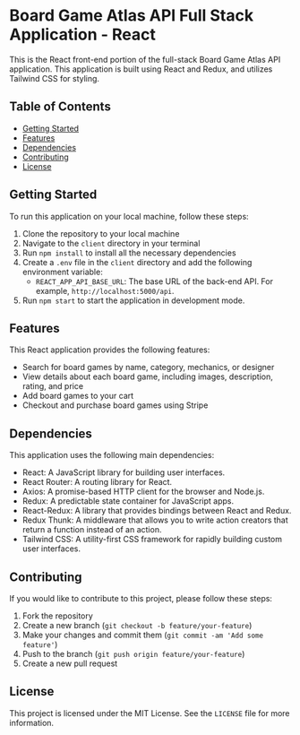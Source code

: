 Board Game Atlas API Full Stack Application - React
===================================================

This is the React front-end portion of the full-stack Board Game Atlas API application. This application is built using React and Redux, and utilizes Tailwind CSS for styling.

Table of Contents
-----------------

-   [Getting Started](#getting-started)
-   [Features](#features)
-   [Dependencies](#dependencies)
-   [Contributing](#contributing)
-   [License](#license)

Getting Started
---------------

To run this application on your local machine, follow these steps:

1.  Clone the repository to your local machine
2.  Navigate to the `client` directory in your terminal
3.  Run `npm install` to install all the necessary dependencies
4.  Create a `.env` file in the `client` directory and add the following environment variable:
    -   `REACT_APP_API_BASE_URL`: The base URL of the back-end API. For example, `http://localhost:5000/api`.
5.  Run `npm start` to start the application in development mode.

Features
--------

This React application provides the following features:

-   Search for board games by name, category, mechanics, or designer
-   View details about each board game, including images, description, rating, and price
-   Add board games to your cart
-   Checkout and purchase board games using Stripe

Dependencies
------------

This application uses the following main dependencies:

-   React: A JavaScript library for building user interfaces.
-   React Router: A routing library for React.
-   Axios: A promise-based HTTP client for the browser and Node.js.
-   Redux: A predictable state container for JavaScript apps.
-   React-Redux: A library that provides bindings between React and Redux.
-   Redux Thunk: A middleware that allows you to write action creators that return a function instead of an action.
-   Tailwind CSS: A utility-first CSS framework for rapidly building custom user interfaces.

Contributing
------------

If you would like to contribute to this project, please follow these steps:

1.  Fork the repository
2.  Create a new branch (`git checkout -b feature/your-feature`)
3.  Make your changes and commit them (`git commit -am 'Add some feature'`)
4.  Push to the branch (`git push origin feature/your-feature`)
5.  Create a new pull request

License
-------

This project is licensed under the MIT License. See the `LICENSE` file for more information.
